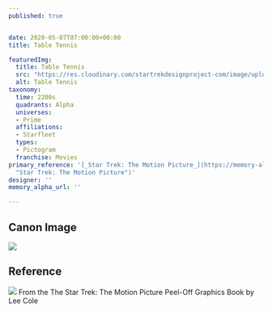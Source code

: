 ```yaml
---
published: true


date: 2020-05-07T07:00:00+00:00
title: Table Tennis

featuredImg:
  title: Table Tennis
  src: "https://res.cloudinary.com/startrekdesignproject-com/image/upload/v1588628225/TableTennis.png"
  alt: Table Tennis
taxonomy:
  time: 2200s
  quadrants: Alpha
  universes:
  - Prime
  affiliations:
  - Starfleet
  types:
  - Pictogram
  franchise: Movies
primary_reference: '[_Star Trek: The Motion Picture_](https://memory-alpha.fandom.com/wiki/Star_Trek:_The_Motion_Picture
  "Star Trek: The Motion Picture")'
designer: ''
memory_alpha_url: ''

---
```

## Canon Image

![](https://res.cloudinary.com/startrekdesignproject-com/image/upload/v1588628225/TableTennis_TMP1.jpg)

## Reference


![](https://res.cloudinary.com/startrekdesignproject-com/image/upload/v1588628295/TableTennis_Ref.jpg)
From the The Star Trek: The Motion Picture Peel-Off Graphics Book by Lee Cole

